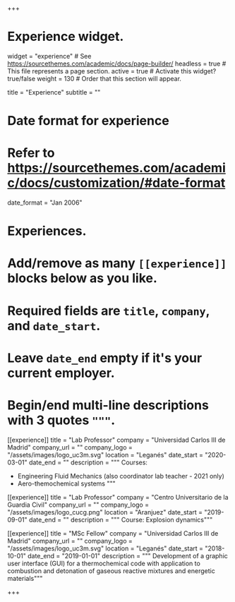 +++
# Experience widget.
widget = "experience"  # See https://sourcethemes.com/academic/docs/page-builder/
headless = true  # This file represents a page section.
active = true  # Activate this widget? true/false
weight = 130  # Order that this section will appear.

title = "Experience"
subtitle = ""

# Date format for experience
#   Refer to https://sourcethemes.com/academic/docs/customization/#date-format
date_format = "Jan 2006"

# Experiences.
#   Add/remove as many `[[experience]]` blocks below as you like.
#   Required fields are `title`, `company`, and `date_start`.
#   Leave `date_end` empty if it's your current employer.
#   Begin/end multi-line descriptions with 3 quotes `"""`.
[[experience]]
  title = "Lab Professor"
  company = "Universidad Carlos III de Madrid"
  company_url = ""
  company_logo = "/assets/images/logo_uc3m.svg"
  location = "Leganés"
  date_start = "2020-03-01"
  date_end = ""
  description = """
  Courses:
  
  * Engineering Fluid Mechanics (also coordinator lab teacher - 2021 only)
  * Aero-themochemical systems
  """

[[experience]]
  title = "Lab Professor"
  company = "Centro Universitario de la Guardia Civil"
  company_url = ""
  company_logo = "/assets/images/logo_cucg.png"
  location = "Aranjuez"
  date_start = "2019-09-01"
  date_end = ""
  description = """ Course: Explosion dynamics"""

[[experience]]
  title = "MSc Fellow"
  company = "Universidad Carlos III de Madrid"
  company_url = ""
  company_logo = "/assets/images/logo_uc3m.svg"
  location = "Leganés"
  date_start = "2018-10-01"
  date_end = "2019-01-01"
  description = """ Development of a graphic user interface (GUI) for a thermochemical code
  with application to combustion and detonation of gaseous reactive mixtures and energetic materials"""

+++
